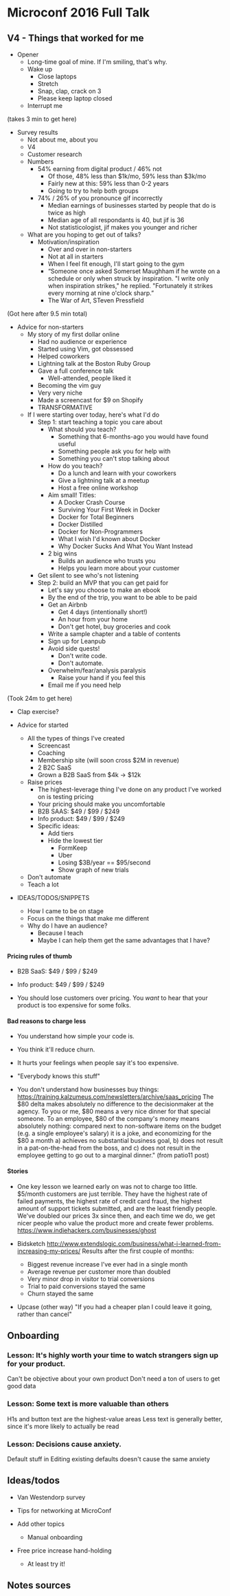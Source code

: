# Microconf 2016 Full Talk

## V4 - Things that worked for me

- Opener
  - Long-time goal of mine. If I'm smiling, that's why.
  - Wake up 
    - Close laptops
    - Stretch
    - Snap, clap, crack on 3
    - Please keep laptop closed
  - Interrupt me

(takes 3 min to get here)

- Survey results
  - Not about me, about you
  - V4
  - Customer research
  - Numbers
    - 54% earning from digital product / 46% not
      - Of those, 48% less than $1k/mo, 59% less than $3k/mo
      - Fairly new at this: 59% less than 0-2 years
      - Going to try to help both groups
    - 74% / 26% of you pronounce gif incorrectly
      - Median earnings of businesses started by people that do is twice as high
      - Median age of all respondants is 40, but jif is 36
      - Not statisticologist, jif makes you younger and richer
  - What are you hoping to get out of talks?
    - Motivation/inspiration
      - Over and over in non-starters
      - Not at all in starters
      - When I feel fit enough, I'll start going to the gym
      - “Someone once asked Somerset Maughham if he wrote on a schedule or only
        when struck by inspiration. "I write only when inspiration strikes," he
        replied. "Fortunately it strikes every morning at nine o'clock sharp.” 
      - The War of Art, STeven Pressfield

(Got here after 9.5 min total)

- Advice for non-starters
  - My story of my first dollar online
    - Had no audience or experience
    - Started using Vim, got obssessed
    - Helped coworkers
    - Lightning talk at the Boston Ruby Group
    - Gave a full conference talk
      - Well-attended, people liked it
    - Becoming the vim guy
    - Very very niche
    - Made a screencast for $9 on Shopify
    - TRANSFORMATIVE
  - If I were starting over today, here's what I'd do
    - Step 1: start teaching a topic you care about
      - What should you teach?
        - Something that 6-months-ago you would have found useful
        - Something people ask you for help with
        - Something you can't stop talking about
      - How do you teach?
        - Do a lunch and learn with your coworkers
        - Give a lightning talk at a meetup
        - Host a free online workshop
      - Aim small! Titles:
        - A Docker Crash Course
        - Surviving Your First Week in Docker
        - Docker for Total Beginners
        - Docker Distilled
        - Docker for Non-Programmers
        - What I wish I'd known about Docker 
        - Why Docker Sucks And What You Want Instead
      - 2 big wins
        - Builds an audience who trusts you
        - Helps you learn more about your customer
    - Get silent to see who's not listening
    - Step 2: build an MVP that you can get paid for
      - Let's say you choose to make an ebook
      - By the end of the trip, you want to be able to be paid
      - Get an Airbnb
        - Get 4 days (intentionally short!)
        - An hour from your home
        - Don't get hotel, buy groceries and cook
      - Write a sample chapter and a table of contents
      - Sign up for Leanpub
      - Avoid side quests!
        - Don't write code.
        - Don't automate.
      - Overwhelm/fear/analysis paralysis
        - Raise your hand if you feel this
      - Email me if you need help

(Took 24m to get here)

- Clap exercise?

- Advice for started
  - All the types of things I've created
    - Screencast
    - Coaching
    - Membership site (will soon cross $2M in revenue)
    - 2 B2C SaaS 
    - Grown a B2B SaaS from $4k -> $12k
  - Raise prices
    - The highest-leverage thing I've done on any product I've worked on is testing pricing
    - Your pricing should make you uncomfortable
    - B2B SAAS: $49 / $99 / $249
    - Info product: $49 / $99 / $249 
    - Specific ideas:
      - Add tiers
      - Hide the lowest tier
        - FormKeep
        - Uber
        - Losing $3B/year == $95/second
        - Show graph of new trials
  - Don't automate
  - Teach a lot


- IDEAS/TODOS/SNIPPETS
  - How I came to be on stage 
  - Focus on the things that make me different
  - Why do I have an audience?
    - Because I teach
    - Maybe I can help them get the same advantages that I have?


#### Pricing rules of thumb

- B2B SaaS: $49 / $99 / $249

- Info product: $49 / $99 / $249 

- You should lose customers over pricing.
  You *want* to hear that your product is too expensive for some folks.

#### Bad reasons to charge less

- You understand how simple your code is.

- You think it'll reduce churn.

- It hurts your feelings when people say it's too expensive.

- "Everybody knows this stuff"

- You don't understand how businesses buy things:
  https://training.kalzumeus.com/newsletters/archive/saas_pricing
  The $80 delta makes absolutely no difference to the decisionmaker at the
  agency. To you or me, $80 means a very nice dinner for that special someone.
  To an employee, $80 of the company's money means absolutely nothing:
  compared next to non-software items on the budget (e.g. a single employee's
  salary) it is a joke, and economizing for the $80 a month a) achieves no
  substantial business goal, b) does not result in a pat-on-the-head from the
  boss, and c) does not result in the employee getting to go out to a marginal
  dinner." (from patio11 post)

#### Stories

- One key lesson we learned early on was not to charge too little. $5/month
  customers are just terrible. They have the highest rate of failed payments,
  the highest rate of credit card fraud, the highest amount of support tickets
  submitted, and are the least friendly people. We've doubled our prices 3x
  since then, and each time we do, we get nicer people who value the product
  more and create fewer problems.
  https://www.indiehackers.com/businesses/ghost

- Bidsketch
  http://www.extendslogic.com/business/what-i-learned-from-increasing-my-prices/
  Results after the first couple of months:

  * Biggest revenue increase I’ve ever had in a single month
  * Average revenue per customer more than doubled
  * Very minor drop in visitor to trial conversions
  * Trial to paid conversions stayed the same
  * Churn stayed the same

- Upcase (other way)
  "If you had a cheaper plan I could leave it going, rather than cancel"


## Onboarding

### Lesson: It's highly worth your time to watch strangers sign up for your product.

Can't be objective about your own product
Don't need a ton of users to get good data

### Lesson: Some text is more valuable than others

H1s and button text are the highest-value areas
Less text is generally better, since it's more likely to actually be read

### Lesson: Decisions cause anxiety.

Default stuff in
Editing existing defaults doesn't cause the same anxiety


## Ideas/todos

- Van Westendorp survey

- Tips for networking at MicroConf

- Add other topics
  - Manual onboarding

- Free price increase hand-holding
  - At least try it!

## Notes sources





